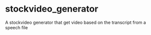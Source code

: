 # stockvideo_generator
A stockvideo generator that get video based on the transcript from a speech file
